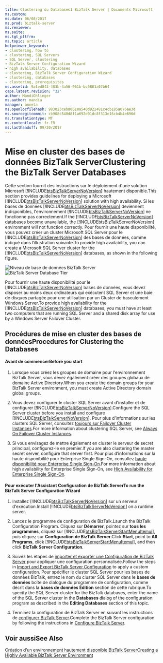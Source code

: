 ```yaml
---
title: Clustering du Databases1 BizTalk Server | Documents Microsoft
ms.custom: 
ms.date: 06/08/2017
ms.prod: biztalk-server
ms.reviewer: 
ms.suite: 
ms.tgt_pltfrm: 
ms.topic: article
helpviewer_keywords:
- clustering, how to
- clustering, SQL Servers
- SQL Server, clustering
- BizTalk Server Configuration Wizard
- high availability, databases
- clustering, BizTalk Server Configuration Wizard
- clustering, databases
- clustering, prerequisites
ms.assetid: 9a1ed843-483b-4a56-961b-bc6801a07b64
caps.latest.revision: "32"
author: MandiOhlinger
ms.author: mandia
manager: anneta
ms.openlocfilehash: 983023ceb88618a540d922481c4cb185a076ae3d
ms.sourcegitcommit: cb908c540d8f1a692d01dc8f313e16cb4b4e696d
ms.translationtype: MT
ms.contentlocale: fr-FR
ms.lasthandoff: 09/20/2017
---
```

# <a name="clustering-the-biztalk-server-databases"></a><span data-ttu-id="7a209-102">Mise en cluster des bases de données BizTalk Server</span><span class="sxs-lookup"><span data-stu-id="7a209-102">Clustering the BizTalk Server Databases</span></span>
<span data-ttu-id="7a209-103">Cette section fournit des instructions sur le déploiement d'une solution Microsoft [!INCLUDE[btsBizTalkServerNoVersion](../includes/btsbiztalkservernoversion-md.md)] hautement disponible.</span><span class="sxs-lookup"><span data-stu-id="7a209-103">This section provides guidelines for deploying a Microsoft [!INCLUDE[btsBizTalkServerNoVersion](../includes/btsbiztalkservernoversion-md.md)] solution with high availability.</span></span> <span data-ttu-id="7a209-104">Si les bases de données [!INCLUDE[btsBizTalkServerNoVersion](../includes/btsbiztalkservernoversion-md.md)] deviennent indisponibles, l'environnement [!INCLUDE[btsBizTalkServerNoVersion](../includes/btsbiztalkservernoversion-md.md)] ne fonctionne pas correctement.</span><span class="sxs-lookup"><span data-stu-id="7a209-104">If the [!INCLUDE[btsBizTalkServerNoVersion](../includes/btsbiztalkservernoversion-md.md)] databases become unavailable, the [!INCLUDE[btsBizTalkServerNoVersion](../includes/btsbiztalkservernoversion-md.md)] environment will not function correctly.</span></span> <span data-ttu-id="7a209-105">Pour fournir une haute disponibilité, vous pouvez créer un cluster Microsoft SQL Server pour le [!INCLUDE[btsBizTalkServerNoVersion](../includes/btsbiztalkservernoversion-md.md)] des bases de données, comme indiqué dans l’illustration suivante.</span><span class="sxs-lookup"><span data-stu-id="7a209-105">To provide high availability, you can create a Microsoft SQL Server cluster for the [!INCLUDE[btsBizTalkServerNoVersion](../includes/btsbiztalkservernoversion-md.md)] databases, as shown in the following figure.</span></span>  
  
 <span data-ttu-id="7a209-106">![Niveau de base de données BizTalk Server](../core/media/tdi-highava-sqlcluster.gif "TDI_HighAva_SQLCluster")</span><span class="sxs-lookup"><span data-stu-id="7a209-106">![BizTalk Server Database Tier](../core/media/tdi-highava-sqlcluster.gif "TDI_HighAva_SQLCluster")</span></span>  
  
 <span data-ttu-id="7a209-107">Pour fournir une haute disponibilité pour le [!INCLUDE[btsBizTalkServerNoVersion](../includes/btsbiztalkservernoversion-md.md)] bases de données, vous devez disposer au moins deux ordinateurs qui exécutent SQL Server et une baie de disques partagée pour une utilisation par un Cluster de basculement Windows Server.</span><span class="sxs-lookup"><span data-stu-id="7a209-107">To provide high availability for the [!INCLUDE[btsBizTalkServerNoVersion](../includes/btsbiztalkservernoversion-md.md)] databases, you must have at least two computers that are running SQL Server and a shared disk array for use by a  Windows Server Failover Cluster.</span></span>  
  
## <a name="procedures-for-clustering-the-databases"></a><span data-ttu-id="7a209-108">Procédures de mise en cluster des bases de données</span><span class="sxs-lookup"><span data-stu-id="7a209-108">Procedures for Clustering the Databases</span></span>  
  
#### <a name="before-you-start"></a><span data-ttu-id="7a209-109">Avant de commencer</span><span class="sxs-lookup"><span data-stu-id="7a209-109">Before you start</span></span>  
  
1.  <span data-ttu-id="7a209-110">Lorsque vous créez les groupes de domaine pour l'environnement BizTalk Server, vous devez également créer des groupes globaux de domaine Active Directory.</span><span class="sxs-lookup"><span data-stu-id="7a209-110">When you create the domain groups for your BizTalk Server environment, you must create Active Directory domain global groups.</span></span>  
  
2.  <span data-ttu-id="7a209-111">Vous devez configurer le cluster SQL Server avant d'installer et de configurer [!INCLUDE[btsBizTalkServerNoVersion](../includes/btsbiztalkservernoversion-md.md)].</span><span class="sxs-lookup"><span data-stu-id="7a209-111">Configure the SQL Server cluster before you install and configure [!INCLUDE[btsBizTalkServerNoVersion](../includes/btsbiztalkservernoversion-md.md)].</span></span> <span data-ttu-id="7a209-112">Pour plus d’informations sur les clusters SQL Server, consultez [toujours sur Failover Cluster Instances](https://technet.microsoft.com/library/ms189134.aspx).</span><span class="sxs-lookup"><span data-stu-id="7a209-112">For more information about clustering SQL Server, see [Always On Failover Cluster Instances](https://technet.microsoft.com/library/ms189134.aspx).</span></span>  
  
3.  <span data-ttu-id="7a209-113">Si vous envisagez de mettre également en cluster le serveur de secret principal, configurez-le en premier.</span><span class="sxs-lookup"><span data-stu-id="7a209-113">If you are also clustering the master secret server, configure that server first.</span></span> <span data-ttu-id="7a209-114">Pour plus d’informations sur la haute disponibilité pour Enterprise Single Sign-On, consultez [haute disponibilité pour Enterprise Single Sign-On](../core/high-availability-for-enterprise-single-sign-on.md).</span><span class="sxs-lookup"><span data-stu-id="7a209-114">For more information about high availability for Enterprise Single Sign-On, see [High Availability for Enterprise Single Sign-On](../core/high-availability-for-enterprise-single-sign-on.md).</span></span>  
  
#### <a name="to-run-the-biztalk-server-configuration-wizard"></a><span data-ttu-id="7a209-115">Pour exécuter l'Assistant Configuration de BizTalk Server</span><span class="sxs-lookup"><span data-stu-id="7a209-115">To run the BizTalk Server Configuration Wizard</span></span>  
  
1.  <span data-ttu-id="7a209-116">Installez [!INCLUDE[btsBizTalkServerNoVersion](../includes/btsbiztalkservernoversion-md.md)] sur un serveur d'exécution.</span><span class="sxs-lookup"><span data-stu-id="7a209-116">Install [!INCLUDE[btsBizTalkServerNoVersion](../includes/btsbiztalkservernoversion-md.md)] on a runtime server.</span></span>  
  
2.  <span data-ttu-id="7a209-117">Lancez le programme de configuration de BizTalk.</span><span class="sxs-lookup"><span data-stu-id="7a209-117">Launch the BizTalk Configuration Program.</span></span> <span data-ttu-id="7a209-118">Cliquez sur **Démarrer**, pointez sur **tous les programmes**, cliquez sur [!INCLUDE[btsBizTalkServerStartMenuItemui](../includes/btsbiztalkserverstartmenuitemui-md.md)], puis cliquez sur **Configuration de BizTalk Server**.</span><span class="sxs-lookup"><span data-stu-id="7a209-118">Click **Start**, point to **All Programs**, click [!INCLUDE[btsBizTalkServerStartMenuItemui](../includes/btsbiztalkserverstartmenuitemui-md.md)], and then click **BizTalk Server Configuration**.</span></span>  
  
3.  <span data-ttu-id="7a209-119">Suivez les étapes de [importer et exporter une Configuration de BizTalk Server](../install-and-config-guides/import-and-export-biztalk-server-configuration.md) pour appliquer une configuration personnalisée.</span><span class="sxs-lookup"><span data-stu-id="7a209-119">Follow the steps in [Import and Export BizTalk Server Configuration](../install-and-config-guides/import-and-export-biztalk-server-configuration.md) to apply a custom configuration.</span></span> <span data-ttu-id="7a209-120">Pour spécifier le cluster SQL Server pour les bases de données BizTalk, entrez le nom du cluster SQL Server dans le **bases de données** boîte de dialogue du programme de configuration, comme décrit dans la **bases de données Édition** section de cette rubrique.</span><span class="sxs-lookup"><span data-stu-id="7a209-120">To specify the SQL Server cluster for the BizTalk databases, enter the name of the SQL Server cluster in the **Databases** dialog of the configuration program as described in the **Editing Databases** section of this topic.</span></span>  
  
4.  <span data-ttu-id="7a209-121">Terminez la configuration de BizTalk Server en suivant les instructions de [configurer BizTalk Server](../install-and-config-guides/configure-biztalk-server.md).</span><span class="sxs-lookup"><span data-stu-id="7a209-121">Complete the BizTalk Server configuration by following the instructions in [Configure BizTalk Server](../install-and-config-guides/configure-biztalk-server.md).</span></span>  
  
## <a name="see-also"></a><span data-ttu-id="7a209-122">Voir aussi</span><span class="sxs-lookup"><span data-stu-id="7a209-122">See Also</span></span>  
 [<span data-ttu-id="7a209-123">Création d’un environnement hautement disponible BizTalk Server</span><span class="sxs-lookup"><span data-stu-id="7a209-123">Creating a Highly Available BizTalk Server Environment</span></span>](../core/creating-a-highly-available-biztalk-server-environment.md)